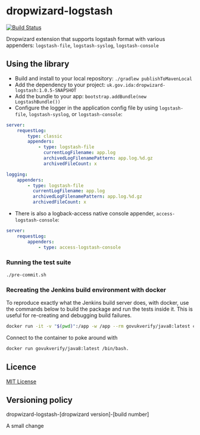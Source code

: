# dropwizard-logstash

[![Build Status](https://travis-ci.org/alphagov/dropwizard-logstash.svg?branch=master)](https://travis-ci.org/alphagov/dropwizard-logstash)

Dropwizard extension that supports logstash format with various appenders: `logstash-file`, `logstash-syslog`, `logstash-console`

## Using the library

* Build and install to your local repository: `./gradlew publishToMavenLocal`
* Add the dependency to your project: `uk.gov.ida:dropwizard-logstash:1.0.5-SNAPSHOT`
* Add the bundle to your app: `bootstrap.addBundle(new LogstashBundle())`
* Configure the logger in the application config file by using `logstash-file`, `logstash-syslog`, or `logstash-console`: 
````yaml
server:
    requestLog:
        type: classic
        appenders:
            - type: logstash-file
              currentLogFilename: app.log
              archivedLogFilenamePattern: app.log.%d.gz
              archivedFileCount: x

logging:
    appenders:
        - type: logstash-file
          currentLogFilename: app.log
          archivedLogFilenamePattern: app.log.%d.gz
          archivedFileCount: x    
````
* There is also a logback-access native console appender, `access-logstash-console`:
````yaml
server:
    requestLog:
        appenders:
            - type: access-logstash-console

````
           

### Running the test suite

`./pre-commit.sh`

### Recreating the Jenkins build environment with docker

To reproduce exactly what the Jenkins build server does, with docker,
use the commands below to build the package and run the tests inside it.
This is useful for re-creating and debugging build failures.

```bash
docker run -it -v "$(pwd)":/app -w /app --rm govukverify/java8:latest clean build test
```

Connect to the container to poke around with 
````bash
docker run govukverify/java8:latest /bin/bash.
````

## Licence

[MIT License](LICENCE)

## Versioning policy

dropwizard-logstash-[dropwizard version]-[build number]

A small change
